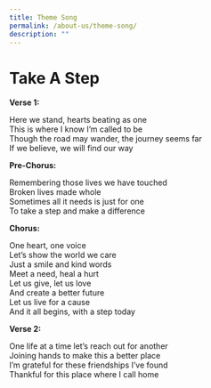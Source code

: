 ```yaml
---
title: Theme Song
permalink: /about-us/theme-song/
description: ""
---
```

# Take A Step

**Verse 1:**

Here we stand, hearts beating as one<br>
This is where I know I’m called to be <br>
Though the road may wander, the journey seems far <br>
If we believe, we will find our way

  

**Pre-Chorus:**

Remembering those lives we have touched <br>
Broken lives made whole <br>
Sometimes all it needs is just for one <br>
To take a step and make a difference

  

**Chorus:**

One heart, one voice <br>
Let’s show the world we care <br>
Just a smile and kind words <br>
Meet a need, heal a hurt <br>
Let us give, let us love <br>
And create a better future <br>
Let us live for a cause <br>
And it all begins, with a step today

  

**Verse 2:**

One life at a time let’s reach out for another <br>
Joining hands to make this a better place <br>
I’m grateful for these friendships I’ve found <br>
Thankful for this place where I call home
